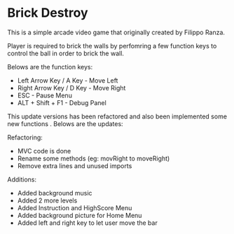 # Brick Destroy
This is a simple arcade video game that originally created by Filippo 
Ranza.

Player is required to brick the walls by perfomring a few function keys to control the ball in order to brick the wall.

Belows are the function keys:

- Left Arrow Key / A Key        - Move Left
- Right Arrow Key / D Key       - Move Right
- ESC                           - Pause Menu
- ALT + Shift + F1              - Debug Panel

This update versions has been refactored and also been implemented some new functions .
Belows are the updates:

Refactoring:
- MVC code is done
- Rename some methods (eg: movRight to moveRight)
- Remove extra lines and unused imports

Additions:
- Added background music
- Added 2 more levels
- Added Instruction and HighScore Menu
- Added background picture for Home Menu
- Added left and right key to let user move the bar



